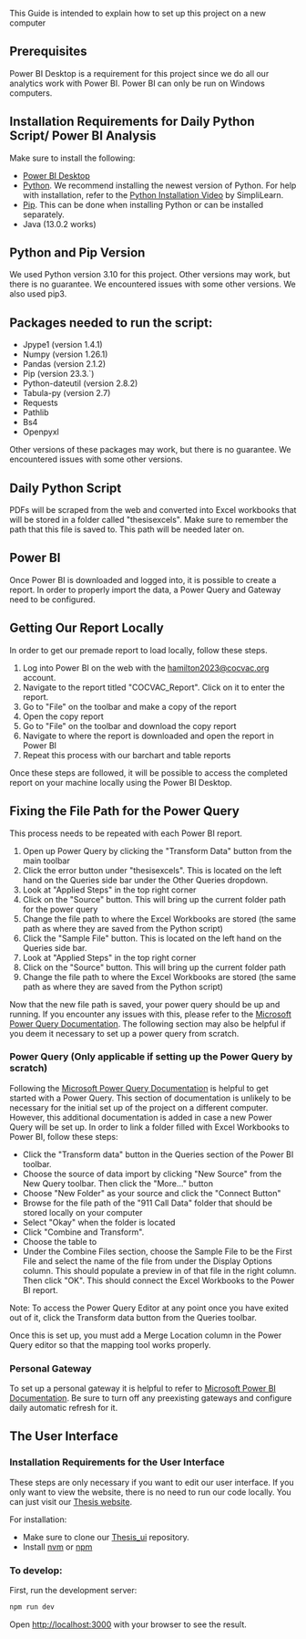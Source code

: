 This Guide is intended to explain how to set up this project on a new computer

## Prerequisites 

Power BI Desktop is a requirement for this project since we do all our analytics work with Power BI. Power BI can only be run on Windows computers.

## Installation Requirements for Daily Python Script/ Power BI Analysis

Make sure to install the following:
- [Power BI Desktop](https://www.microsoft.com/en-us/download/details.aspx?id=58494)
- [Python](https://www.python.org/downloads/). We recommend installing the newest version of Python. For help with installation, refer to the [Python Installation Video](https://www.youtube.com/watch?time_continue=163&v=Pi0RK7GJIKg&embeds_referring_euri=https%3A%2F%2Fwww.simplilearn.com%2F&source_ve_path=Mjg2NjY&feature=emb_logo) by SimpliLearn.
- [Pip](https://pip.pypa.io/en/stable/installation/). This can be done when installing Python or can be installed separately.
- Java (13.0.2 works)

## Python and Pip Version

We used Python version 3.10 for this project. Other versions may work, but there is no guarantee. We encountered issues with some other versions. We also used pip3.

## Packages needed to run the script:
- Jpype1 (version 1.4.1)
- Numpy (version 1.26.1)
- Pandas (version 2.1.2)
- Pip (version 23.3.`)
- Python-dateutil (version 2.8.2)
- Tabula-py (version 2.7)
- Requests
- Pathlib
- Bs4
- Openpyxl

Other versions of these packages may work, but there is no guarantee. We encountered issues with some other versions. 

## Daily Python Script

PDFs will be scraped from the web and converted into Excel workbooks that will be stored in a folder called "thesisexcels". Make sure to remember the path that this file is saved to. This path will be needed later on.

## Power BI

Once Power BI is downloaded and logged into, it is possible to create a report. In order to properly import the data, a Power Query and Gateway need to be configured.

## Getting Our Report Locally

In order to get our premade report to load locally, follow these steps. 
1. Log into Power BI on the web with the hamilton2023@cocvac.org account.
2. Navigate to the report titled "COCVAC_Report". Click on it to enter the report.
3. Go to "File" on the toolbar and make a copy of the report
4. Open the copy report
5. Go to "File" on the toolbar and download the copy report
6. Navigate to where the report is downloaded and open the report in Power BI
7. Repeat this process with our barchart and table reports

Once these steps are followed, it will be possible to access the completed report on your machine locally using the Power BI Desktop.

## Fixing the File Path for the Power Query

This process needs to be repeated with each Power BI report.

1.  Open up Power Query by clicking the "Transform Data" button from the main toolbar
2.  Click the error button under "thesisexcels". This is located on the left hand on the Queries side bar under the Other Queries dropdown.
3. Look at "Applied Steps" in the top right corner
4. Click on the "Source" button. This will bring up the current folder path for the power query
5. Change the file path to where the Excel Workbooks are stored (the same path as where they are saved from the Python script)
6. Click the "Sample File" button. This is located on the left hand on the Queries side bar.
7. Look at "Applied Steps" in the top right corner
8. Click on the "Source" button. This will bring up the current folder path
9. Change the file path to where the Excel Workbooks are stored (the same path as where they are saved from the Python script) 

Now that the new file path is saved, your power query should be up and running. If you encounter any issues with this, please refer to the [Microsoft Power Query Documentation](https://learn.microsoft.com/en-us/power-bi/transform-model/desktop-query-overview). The following section may also be helpful if you deem it necessary to set up a power query from scratch.

### Power Query (Only applicable if setting up the Power Query by scratch)

Following the [Microsoft Power Query Documentation](https://learn.microsoft.com/en-us/power-bi/transform-model/desktop-query-overview) is helpful to get started with a Power Query. This section of documentation is unlikely to be necessary for the initial set up of the project on a different computer. However, this additional documentation is added in case a new Power Query will be set up. In order to link a folder filled with Excel Workbooks to Power BI, follow these steps:

- Click the "Transform data" button in the Queries section of the Power BI toolbar.
- Choose the source of data import by clicking "New Source" from the New Query toolbar. Then click the "More..." button
- Choose "New Folder" as your source and click the "Connect Button"
- Browse for the file path of the "911 Call Data" folder that should be stored locally on your computer
- Select "Okay" when the folder is located
- Click "Combine and Transform".
- Choose the table to
- Under the Combine Files section, choose the Sample File to be the First File and select the name of the file from under the Display Options column. This should populate a preview in of that file in the right column. Then click "OK". This should connect the Excel Workbooks to the Power BI report.

Note: To access the Power Query Editor at any point once you have exited out of it, click the Transform data button from the Queries toolbar.

Once this is set up, you must add a Merge Location column in the Power Query editor so that the mapping tool works properly.

### Personal Gateway

To set up a personal gateway it is helpful to refer to [Microsoft Power BI Documentation](https://learn.microsoft.com/en-us/power-bi/connect-data/service-gateway-personal-mode). Be sure to turn off any preexisting gateways and configure daily automatic refresh for it.

## The User Interface

### Installation Requirements for the User Interface

These steps are only necessary if you want to edit our user interface. If you only want to view the website, there is no need to run our code locally. You can just visit our [Thesis website](https://cocvac-hamilton2023.github.io/thesis_ui/).

For installation:
- Make sure to clone our [Thesis_ui](https://github.com/cocvac-hamilton2023/thesis_ui.git) repository. 
- Install [nvm](https://www.freecodecamp.org/news/node-version-manager-nvm-install-guide/) or [npm](https://docs.npmjs.com/downloading-and-installing-node-js-and-npm)

### To develop:

First, run the development server:

```bash
npm run dev
```

Open [http://localhost:3000](http://localhost:3000) with your browser to see the result.

